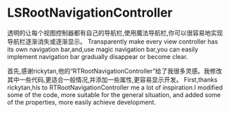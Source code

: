 # LSRootNavigationController

透明的让每个视图控制器都有自己的导航栏,使用魔法导航栏,你可以很容易地实现导航栏逐渐消失或逐渐显示。
Transparently make every view controller has its own navigation bar,and,use magic navigation bar,you can easily implement navigation bar gradually disappear or become clear.

首先,感谢rickytan,他的“RTRootNavigationController”给了我很多灵感。我修改其中一些代码,更适合一般情况,并添加一些属性,更容易显示开发。
First,thanks rickytan,his to RTRootNavigationController me a lot of inspiration.I modified some of the code, more suitable for the general situation, and added some of the properties, more easily achieve development.
